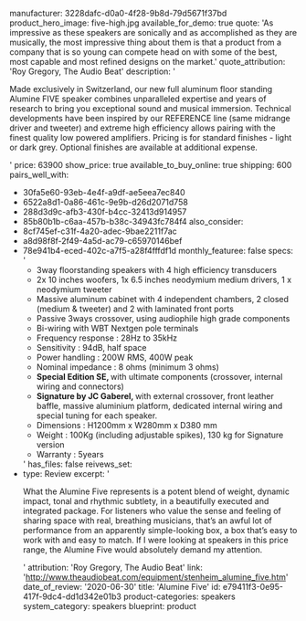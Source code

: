 manufacturer: 3228dafc-d0a0-4f28-9b8d-79d5671f37bd
product_hero_image: five-high.jpg
available_for_demo: true
quote: 'As impressive as these speakers are sonically and as accomplished as they are musically, the most impressive thing about them is that a product from a company that is so young can compete head on with some of the best, most capable and most refined designs on the market.'
quote_attribution: 'Roy Gregory, The Audio Beat'
description: '<p>Made exclusively in Switzerland, our new full aluminum floor standing Alumine FIVE speaker combines unparalleled expertise and years of research to bring you exceptional sound and musical immersion. Technical developments have been inspired by our REFERENCE line (same midrange driver and tweeter) and extreme high efficiency allows pairing with the finest quality low powered amplifiers. Pricing is for standard finishes - light or dark grey. Optional finishes are available at additional expense.&nbsp;</p>'
price: 63900
show_price: true
available_to_buy_online: true
shipping: 600
pairs_well_with:
  - 30fa5e60-93eb-4e4f-a9df-ae5eea7ec840
  - 6522a8d1-0a86-461c-9e9b-d26d2071d758
  - 288d3d9c-afb3-430f-b4cc-32413d914957
  - 85b80b1b-c6aa-457b-b38c-34943fc784f4
also_consider:
  - 8cf745ef-c31f-4a20-adec-9bae2211f7ac
  - a8d98f8f-2f49-4a5d-ac79-c65970146bef
  - 78e941b4-eced-402c-a7f5-a28f4fffdf1d
monthly_featuree: false
specs: '<ul><li>3way floorstanding speakers with 4 high efficiency transducers</li><li>2x 10 inches woofers, 1x 6.5 inches neodymium medium drivers, 1 x neodymium tweeter</li><li>Massive aluminum cabinet with 4 independent chambers, 2 closed (medium &amp; tweeter) and 2 with laminated front ports</li><li>Passive 3ways crossover, using audiophile high grade components</li><li>Bi-wiring with WBT Nextgen pole terminals</li><li>Frequency response : 28Hz to 35kHz</li><li>Sensitivity : 94dB, half space</li><li>Power handling : 200W RMS, 400W peak</li><li>Nominal impedance : 8 ohms (minimum 3 ohms)</li><li><strong>Special Edition SE, </strong>with ultimate components (crossover, internal wiring and connectors)</li><li><strong>Signature by JC Gaberel, </strong>with external crossover, front leather baffle, massive aluminium platform, dedicated internal wiring and special tuning for each speaker.</li><li>Dimensions : H1200mm x W280mm x D380 mm</li><li>Weight : 100Kg (including adjustable spikes), 130 kg for Signature version</li><li>Warranty : 5years</li></ul>'
has_files: false
reivews_set:
  -
    type: Review
    excerpt: '<p>What the Alumine Five represents is a potent blend of weight, dynamic impact, tonal and rhythmic subtlety, in a beautifully executed and integrated package. For listeners who value the sense and feeling of sharing space with real, breathing musicians, that’s an awful lot of performance from an apparently simple-looking box, a box that’s easy to work with and easy to match. If I were looking at speakers in this price range, the Alumine Five would absolutely demand my attention.</p>'
    attribution: 'Roy Gregory, The Audio Beat'
    link: 'http://www.theaudiobeat.com/equipment/stenheim_alumine_five.htm'
    date_of_review: '2020-06-30'
title: 'Alumine Five'
id: e79411f3-0e95-417f-9dc4-dd1d342e01b3
product-categories: speakers
system_category: speakers
blueprint: product
